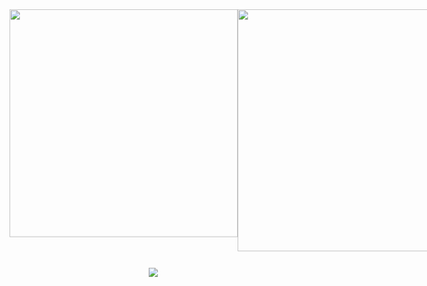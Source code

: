 <div style="display: flex; justify-content: space-around;">
    <img src="https://github-readme-stats.vercel.app/api?username=2daniell&theme=midnight-purple&show_icons=true&hide_border=true&count_private=true" width="400" />
    <img src="https://github-readme-streak-stats.herokuapp.com/?user=2daniell&theme=midnight-purple&hide_border=true" width="425" />
</div>

##

<p align="center">
  <a href="https://github.com/2Daniell">
    <img src="https://skillicons.dev/icons?i=java,spring,rabbitmq,kafka,mysql,postgresql,git"/>
  </a>
</p>

##
